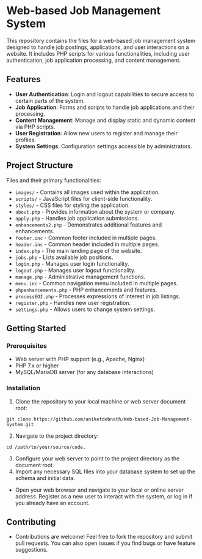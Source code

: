 # Web-based Job Management System

This repository contains the files for a web-based job management system designed to handle job postings, applications, and user interactions on a website. It includes PHP scripts for various functionalities, including user authentication, job application processing, and content management.

## Features

- **User Authentication**: Login and logout capabilities to secure access to certain parts of the system.
- **Job Application**: Forms and scripts to handle job applications and their processing.
- **Content Management**: Manage and display static and dynamic content via PHP scripts.
- **User Registration**: Allow new users to register and manage their profiles.
- **System Settings**: Configuration settings accessible by administrators.

## Project Structure

Files and their primary functionalities:

- `images/` - Contains all images used within the application.
- `scripts/` - JavaScript files for client-side functionality.
- `styles/` - CSS files for styling the application.
- `about.php` - Provides information about the system or company.
- `apply.php` - Handles job application submissions.
- `enhancements2.php` - Demonstrates additional features and enhancements.
- `footer.inc` - Common footer included in multiple pages.
- `header.inc` - Common header included in multiple pages.
- `index.php` - The main landing page of the website.
- `jobs.php` - Lists available job positions.
- `login.php` - Manages user login functionality.
- `logout.php` - Manages user logout functionality.
- `manage.php` - Administrative management functions.
- `menu.inc` - Common navigation menu included in multiple pages.
- `phpenhancements.php` - PHP enhancements and features.
- `processEOI.php` - Processes expressions of interest in job listings.
- `register.php` - Handles new user registration.
- `settings.php` - Allows users to change system settings.

## Getting Started

### Prerequisites

- Web server with PHP support (e.g., Apache, Nginx)
- PHP 7.x or higher
- MySQL/MariaDB server (for any database interactions)

### Installation

1. Clone the repository to your local machine or web server document root:
```
git clone https://github.com/aniketdebnath/Web-based-Job-Management-System.git
```  
2. Navigate to the project directory:
```
cd /path/to/your/source/code.
```

3. Configure your web server to point to the project directory as the document root.
4. Import any necessary SQL files into your database system to set up the schema and initial data.

- Open your web browser and navigate to your local or online server address. Register as a new user to interact with the system, or log in if you already have an account.

## Contributing

- Contributions are welcome! Feel free to fork the repository and submit pull requests. You can also open issues if you find bugs or have feature suggestions.
